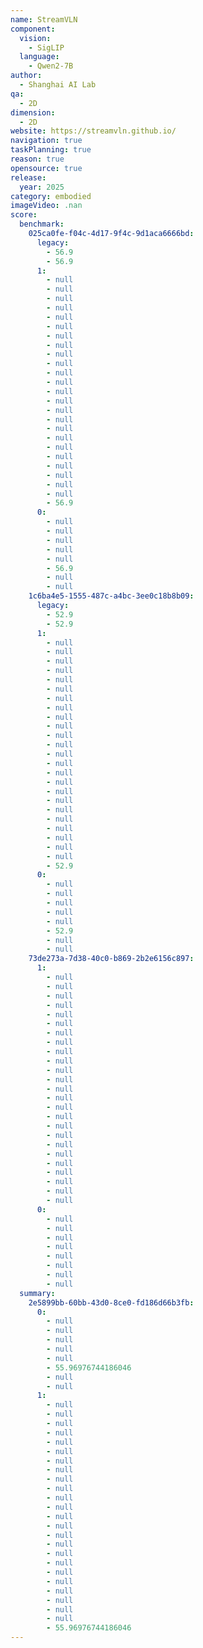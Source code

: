 ```yaml
---
name: StreamVLN
component:
  vision:
    - SigLIP
  language:
    - Qwen2-7B
author:
  - Shanghai AI Lab
qa:
  - 2D
dimension:
  - 2D
website: https://streamvln.github.io/
navigation: true
taskPlanning: true
reason: true
opensource: true
release:
  year: 2025
category: embodied
imageVideo: .nan
score:
  benchmark:
    025ca0fe-f04c-4d17-9f4c-9d1aca6666bd:
      legacy:
        - 56.9
        - 56.9
      1:
        - null
        - null
        - null
        - null
        - null
        - null
        - null
        - null
        - null
        - null
        - null
        - null
        - null
        - null
        - null
        - null
        - null
        - null
        - null
        - null
        - null
        - null
        - null
        - null
        - 56.9
      0:
        - null
        - null
        - null
        - null
        - null
        - 56.9
        - null
        - null
    1c6ba4e5-1555-487c-a4bc-3ee0c18b8b09:
      legacy:
        - 52.9
        - 52.9
      1:
        - null
        - null
        - null
        - null
        - null
        - null
        - null
        - null
        - null
        - null
        - null
        - null
        - null
        - null
        - null
        - null
        - null
        - null
        - null
        - null
        - null
        - null
        - null
        - null
        - 52.9
      0:
        - null
        - null
        - null
        - null
        - null
        - 52.9
        - null
        - null
    73de273a-7d38-40c0-b869-2b2e6156c897:
      1:
        - null
        - null
        - null
        - null
        - null
        - null
        - null
        - null
        - null
        - null
        - null
        - null
        - null
        - null
        - null
        - null
        - null
        - null
        - null
        - null
        - null
        - null
        - null
        - null
        - null
      0:
        - null
        - null
        - null
        - null
        - null
        - null
        - null
        - null
  summary:
    2e5899bb-60bb-43d0-8ce0-fd186d66b3fb:
      0:
        - null
        - null
        - null
        - null
        - null
        - 55.96976744186046
        - null
        - null
      1:
        - null
        - null
        - null
        - null
        - null
        - null
        - null
        - null
        - null
        - null
        - null
        - null
        - null
        - null
        - null
        - null
        - null
        - null
        - null
        - null
        - null
        - null
        - null
        - null
        - 55.96976744186046
---
```


